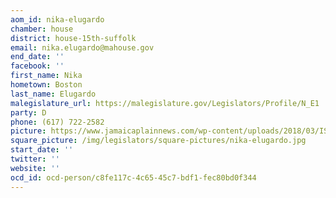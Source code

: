 ```yaml
---
aom_id: nika-elugardo
chamber: house
district: house-15th-suffolk
email: nika.elugardo@mahouse.gov
end_date: ''
facebook: ''
first_name: Nika
hometown: Boston
last_name: Elugardo
malegislature_url: https://malegislature.gov/Legislators/Profile/N_E1
party: D
phone: (617) 722-2582
picture: https://www.jamaicaplainnews.com/wp-content/uploads/2018/03/ISz5WcYC_400x400.jpg
square_picture: /img/legislators/square-pictures/nika-elugardo.jpg
start_date: ''
twitter: ''
website: ''
ocd_id: ocd-person/c8fe117c-4c65-45c7-bdf1-fec80bd0f344
---
```

